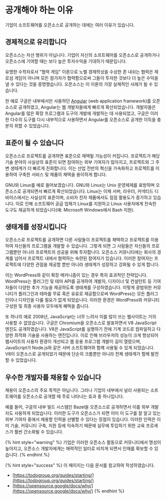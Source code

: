 # 공개해야 하는 이유

기업이 소프트웨어를 오픈소스로 공개하는 데에는 여러 이유가 있습니다. 

## 경제적으로 유리합니다

오픈소스는 자선 행위가 아닙니다. 기업이 자신의 소프트웨어를 오픈소스로 공개하거나 오픈소스에 기여할 때는 보다 높은 투자수익을 기대하기 때문입니다.

유명한 수학자로서 "협력 게임" 이론으로 노벨 경제학상을 수상한 존 내쉬는 협력은 제로섬 게임이 아니며 모든 참가자가 협력함으로써 그들이 투자한 것보다 더 높은 수익을 낼 수 있다는 것을 증명했습니다. 오픈소스는 이 이론의 가장 실제적인 사례가 될 수 있습니다. 

한 예로 구글은 내부에서만 사용하던 [Angular](https://angular.io/) \(web application framework\)를 오픈소스로 공개하였고, Angular는 웹 개발자들에게 빠르게 확산되었습니다. 개발자들은 Angular를 많은 확장 프로그램과 도구의 개발에 개발하는 데 사용되었고, 구글은 이러한 다수의 도구를 다시 내부적으로 사용하면서 Angular를 오픈소스로 공개한 이득을 충분히 취할 수 있었습니다. 

## 표준이 될 수 있습니다

오픈소스로 프로젝트를 공개하면 표준으로 채택될 가능성이 커집니다. 프로젝트가 해당 기술 분야의 사실상의 표준이 되면 참여하는 외부 기여자가 많아지고, 프로젝트와 그 주변 생태계가 더 빠르게 진화합니다. 이는 산업 전반의 혁신을 가속화하고 프로젝트를 이용하여 구축한 서비스 및 제품의 채택을 용이하게 합니다. 

GNU와 Linux를 예로 들어보겠습니다. GNU와 Linux는 Unix 운영체제를 표방하며 오픈소스로 공개되면서 빠르게 확산되었습니다. Linux는 이제 서버, 라우터, 커넥티드 디바이스에서는 사실상의 표준이며, 소비자 전자 제품에서도 점점 활용도가 증가하고 있습니다. 이로 인해 소프트웨어 공급 업체가 Linux를 지원하고 Linux 사용자에게 친숙한 도구도 제공하게 되었습니다\(예: Microsoft Windows에서 Bash 지원\). 

## 생태계를 성장시킵니다

오픈소스로 프로젝트를 공개하면 다른 사람들이 프로젝트를 채택하고 프로젝트를 이용하여 자신들의 프로그램을 개발할 수 있습니다. 그렇게 되면 그 사람들은 자신들의 프로그램뿐만 아니라 프로젝트의 성공을 위해 투자합니다. 오픈소스 커뮤니티에는 회사의 경계를 넘어서 프로젝트 내에서 협력하는 숙련된 참여자가 있습니다. 이러한 참여자는 프로젝트에 다양한 관점을 제공할 뿐만 아니라 생태계가 성장하고 강화될 수 있게 합니다. 

이는 WordPress와 같이 확장 메커니즘이 있는 경우 특히 효과적인 전략입니다. WordPress는 플러그인 및 테마 API를 공개하여 개발자, 디자이너 및 컨설턴트 등 기여자들이 다양한 추가 기능을 제공하도록 생태계를 구성하였습니다. 이렇게 광범위한 커뮤니티가 플러그인과 테마를 무료 혹은 유료로 제공함으로써 WordPress는 모든 플러그인이나 디자인을 다룰 필요가 없게 되었습니다. 이러한 환경은 WordPress와 커뮤니티 구성원 및 최종 사용자 모두에게 혜택을 줍니다. 

또 하나의 예로 2008년, JavaScript는 너무 느려서 이를 많이 쓰는 웹사이트는 거의 사용할 수 없었습니다. 구글은 Chromium을 오픈소스로 발표하면서 V8 JavaScript 엔진도 공개하였습니다. V8은 JavaScript를 실행하기 전에 기계 코드로 컴파일하고 다양한 최적화 기술을 사용하는 엔진입니다. 이로 인해 브라우저의 성능이 크게 향상되어 웹사이트의 사용자 환경이 개선되고 웹 응용 프로그램 개발이 길이 열렸으며, JavaScript가 Node.js와 같은 서버 소프트웨어와 함께 사용될 수 있게 되었습니다. V8이 오픈소스로 공개되었기 때문에 단순히 크롬뿐만 아니라 전체 생태계가 함께 발전할 수 있었습니다.

## 우수한 개발자를 채용할 수 있습니다

채용이 오픈소스의 주요 목적은 아닙니다. 그러나 기업이 내부에서 널리 사용되는 소프트웨어를 오픈소스로 공개할 때 주로 나타나는 효과 중 하나입니다. 

예를 들어, 구글의 내부 빌드 시스템인 Bazel을 오픈소스로 공개하면서 이를 외부 개발자도 사용하게 되었습니다. 이러한 도구가 오픈소스가 되면 이미 이 도구를 잘 알고 있는 외부 기여자 중에서 채용할 인력을 선별할 수 있다는 장점이 있습니다. 이러한 인력은 이미 기술, 커뮤니티 구축, 지원 등에 익숙하기 때문에 실무에 투입하기 위한 교육 프로세스가 훨씬 간소화될 수 있습니다. 

{% hint style="warning" %}
기업은 이러한 오픈소스 활동으로 커뮤니티에서 명성이 높아지고, 오픈소스 개발자에게는 매력적인 일터로 비치게 되면서 인재를 확보할 수 있습니다. 
{% endhint %}

{% hint style="success" %}
이 페이지는 다음 문서를 참고하여 작성하였습니다. 

* [https://todogroup.org/guides/starting/](https://todogroup.org/guides/starting/) 
* [https://opensource.google/docs/why/](https://opensource.google/docs/why/)
{% endhint %}

